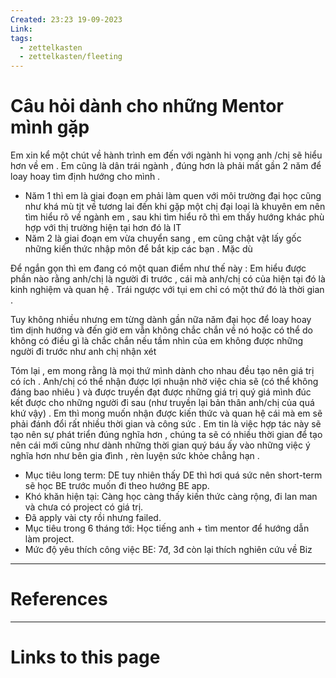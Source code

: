 ```yaml
---
Created: 23:23 19-09-2023
Link: 
tags:
  - zettelkasten
  - zettelkasten/fleeting
---
```


# Câu hỏi dành cho những Mentor mình gặp

Em xin kể một chút về hành trình em đến với ngành hi vọng anh /chị sẽ hiểu hơn về em . Em cũng là dân trái ngành , đúng hơn là phải mất gần 2 năm để loay hoay tìm định hướng cho mình . 
- Năm 1 thì em là giai đoạn em phải làm quen với môi trường đại học cũng như khá mù tịt về tương lai đến khi gặp một chị đại loại là khuyên em nên tìm hiểu rõ về ngành em , sau khi tìm hiểu rõ thì em thấy hướng khác phù hợp với thị trường hiện tại hơn đó là IT
- Năm 2 là giai đoạn em vừa chuyển sang , em cũng chật vật lấy gốc những kiến thức nhập môn để bắt kịp các bạn . Mặc dù 





Để ngắn gọn thì em đang có một quan điểm như thế này : Em hiểu được phần nào rằng anh/chị là người đi trước , cái mà anh/chị có của hiện tại đó là kinh nghiệm và quan hệ . Trái ngược với tụi em chỉ có một thứ đó là thời gian . 

Tuy không nhiều nhưng em từng dành gần nữa năm đại học để loay hoay tìm dịnh hướng và đến giờ em vẫn không chắc chắn về nó hoặc có thể do không có điều gì là chắc chắn nếu tầm nhìn của em không được những người đi trước như anh chị nhận xét

Tóm lại , em mong rằng là mọi thứ mình dành cho nhau đều tạo nên giá trị có ích . Anh/chị có thể nhận được lợi nhuận nhờ việc chia sẽ (có thể không đáng bao nhiêu ) và được truyền đạt được những giá trị quý giá mình đúc kết được cho những người đi sau (như truyền lại bản thân anh/chị của quá khứ vậy) . Em thì mong muốn nhận được kiến thức và quan hệ cái mà em sẽ phải đánh đổi rất nhiều thời gian và công sức . Em tin là việc hợp tác này sẽ tạo nên sự phát triển đúng nghĩa hơn , chúng ta sẽ có nhiều thời gian để tạo nên cái mới cũng như dành những thời gian quý báu ấy vào những việc ý nghĩa hơn như bên gia đình , rèn luyện sức khỏe chẳng hạn .

- Mục tiêu long term: DE tuy nhiên thấy DE thì hơi quá sức nên short-term sẽ học BE trước muốn đi theo hướng BE app.
- Khó khăn hiện tại: Càng học càng thấy kiến thức càng rộng, đi lan man và chưa có project có giá trị.
- Đã apply vài cty rồi nhưng failed.
- Mục tiêu trong 6 tháng tới: Học tiếng anh + tìm mentor để hướng dẫn làm project.
- Mức độ yêu thích công việc BE: 7đ, 3đ còn lại thích nghiên cứu về Biz

--- 
# References



--- 
# Links to this page


